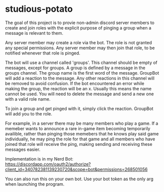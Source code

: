 # studious-potato

The goal of this project is to provie non-admin discord server members to create and join roles with the explicit purpose of pinging a group when a message is relevant to them.

Any server member may create a role via the bot. The role is not granted any special permissions. Any server member may then join that role, to be notified whenever that role is pinged.

The bot will use a channel called 'groups'. This channel should be empty of messages, except for groups.
A group is defined by a message in the groups channel. The group name is the first word of the message.
GroupBot will add a reaction to the message. Any other reactions in this channel will be removed to avoid confusion. If the bot encountered an error while making the group, the reaction will be an x. Usually this means the name cannot be used. You will need to delete the message and send a new one with a valid role name.

To join a group and get pinged with it, simply click the reaction. GroupBot will add you to the role.

For example, in a server there may be many members who play a game. If a memeber wants to announce a rare in-game item becoming temporarily availible, rather than pinging those memebers that he knows play said game individually, he may ping the role for that game and all members who have joined that role will receive the ping, making sending and receiving these messages easier.

Implementation is in my Nerd Bot: https://discordapp.com/oauth2/authorize?client_id=340782381139230720&scope=bot&permissions=268501056

You can also run this on your own bot. Use your bot token as the only arg when launching the program.
